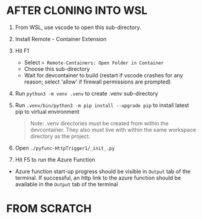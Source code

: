 # AFTER CLONING INTO WSL

1. From WSL, use vscode to open this sub-directory.

1. Install Remote - Container Extension

1. Hit F1

    - Select `> Remote-Containers: Open Folder in Container`
    - Choose this sub-directory
    - Wait for devcontainer to build (restart if vscode crashes for any reason; select 'allow' if firewall permissions are prompted)

1. Run `python3 -m venv .venv` to create .venv sub-directory

1. Run `.venv/bin/python3 -m pip install --upgrade pip` to install latest pip to virtual environment

    > Note: .venv directories must be created from within the devcontainer. They also must live with within the same workspace directory as the project.

1. Open `./pyfunc-HttpTrigger1/_init_.py`

1. Hit F5 to run the Azure Function

 - Azure function start-up progress should be visible in `Output` tab of the terminal. If successful, an http link to the azure function should be available in the `Output` tab of the terminal


# FROM SCRATCH